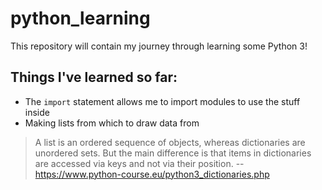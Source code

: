 # python_learning
This repository will contain my journey through learning some Python 3!

## Things I've learned so far:
* The `import` statement allows me to import modules to use the stuff inside
* Making lists from which to draw data from
> A list is an ordered sequence of objects, whereas dictionaries are unordered sets. But the main difference is that items in dictionaries are accessed via keys and not via their position. -- https://www.python-course.eu/python3_dictionaries.php

